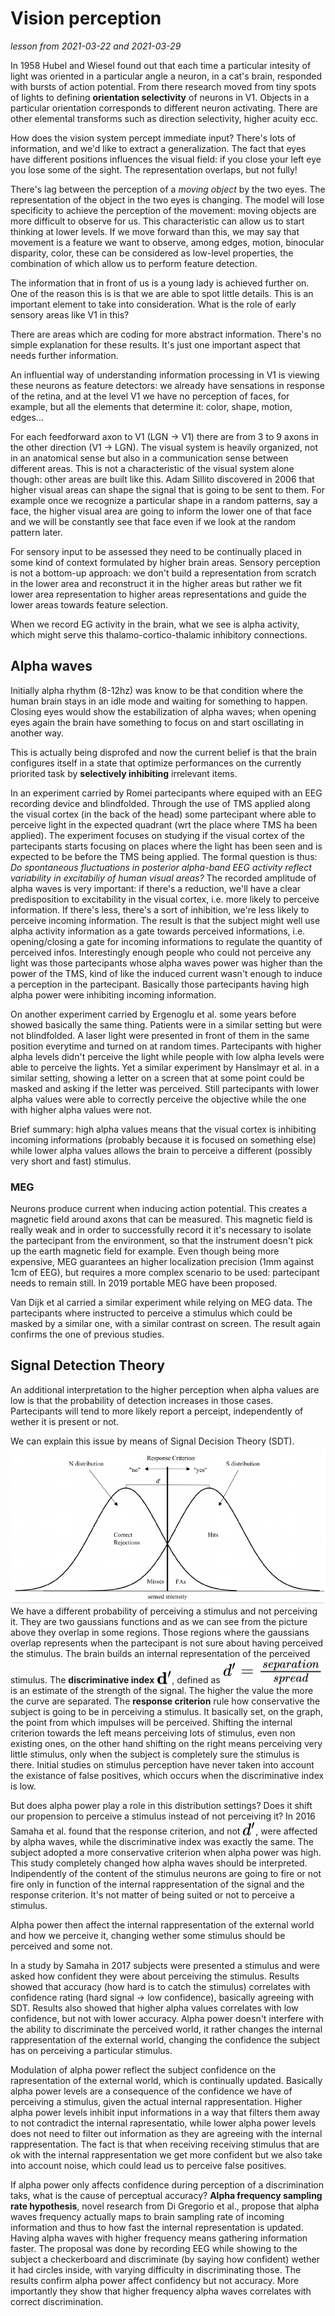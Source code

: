 # Vision perception
*lesson from 2021-03-22 and 2021-03-29*

In 1958 Hubel and Wiesel found out that each time a particular intesity of light was oriented in a particular angle a neuron, in a cat's brain, responded with bursts of action potential.
From there research moved from tiny spots of lights to defining **orientation selectivity** of neurons in V1. Objects in a particular orientation corresponds to different neuron activating.
There are other elemental transforms such as direction selectivity, higher acuity ecc.

How does the vision system percept immediate input? There's lots of information, and we'd like to extract a generalization. 
The fact that eyes have different positions influences the visual field: if you close your left eye you lose some of the sight. The representation overlaps, but not fully!

There's lag between the perception of a *moving object* by the two eyes. The representation of the object in the two eyes is changing. The model will lose specificity to achieve the perception of the movement: moving objects are more difficult to observe for us. This characteristic can allow us to start thinking at lower levels. If we move forward than this, we may say that movement is a feature we want to observe, among edges, motion, binocular disparity, color, these can be considered as low-level properties, the combination of which allow us to perform feature detection. 

The information that in front of us is a young lady is achieved further on. One of the reason this is is that we are able to spot little details. This is an important element to take into consideration. What is the role of early sensory areas like V1 in this?

There are areas which are coding for more abstract information. There's no simple explanation for these results. It's just one important aspect that needs further information. 

An influential way of understanding information processing in V1 is viewing these neurons as feature detectors: we already have sensations in response of the retina, and at the level V1 we have no perception of faces, for example, but all the elements that determine it: color, shape, motion, edges...

For each feedforward axon to V1 (LGN -> V1) there are from 3 to 9 axons in the other direction (V1 -> LGN).
The visual system is heavily organized, not in an anatomical sense but also in a communication sense between different areas. This is not a characteristic of the visual system alone though: other areas are built like this.
Adam Sillito discovered in 2006 that higher visual areas can shape the signal that is going to be sent to them.
For example once we recognize a particular shape in a random patterns, say a face, the higher visual area are going to inform the lower one of that face and we will be constantly see that face even if we look at the random pattern later.

For sensory input to be assessed they need to be continually placed in some kind of context formulated by higher brain areas.
Sensory perception is not a bottom-up approach: we don't build a representation from scratch in the lower area and reconstruct it in the higher areas but rather we fit lower area representation to higher areas representations and guide the lower areas towards feature selection.

When we record EG activity in the brain, what we see is alpha activity, which might serve this thalamo-cortico-thalamic inhibitory connections.

## Alpha waves
Initially alpha rhythm (8-12hz) was know to be that condition where the human brain stays in an idle mode and waiting for something to happen.
Closing eyes would show the estabilization of alpha waves; when opening eyes again the brain have something to focus on and start oscillating in another way.

This is actually being disprofed and now the current belief is that the brain configures itself in a state that optimize performances on the currently priorited task by **selectively inhibiting** irrelevant items.

In an experiment carried by Romei partecipants where equiped with an EEG recording device and blindfolded. Through the use of TMS applied along the visual cortex (in the back of the head) some partecipant where able to perceive light in the expected quadrant (wrt the place where TMS ha been applied). The experiment focuses on studying if the visual cortex of the partecipants starts focusing on places where the light has been seen and is expected to be before the TMS being applied.
The formal question is thus:
*Do spontaneous fluctuations in posterior alpha-band EEG activity reflect variability in excitabiliy of human visual areas?*
The recorded amplitude of alpha waves is very important: if there's a reduction, we'll have a clear predisposition to excitability in the visual cortex, i.e. more likely to perceive information. If there's less, there's a sort of inhibition, we're less likely to perceive incoming information. The result is that the subject might well use alpha activity information as a gate towards perceived informations, i.e. opening/closing a gate for incoming informations to regulate the quantity of perceived infos.
Interestingly enough people who could not perceive any light was those partecipants whose alpha waves power was higher than the power of the TMS, kind of like the induced current wasn't enough to induce a perception in the partecipant. Basically those partecipants having high alpha power were inhibiting incoming information.

On another experiment carried by Ergenoglu et al. some years before showed basically the same thing. Patients were in a similar setting but were not blindfolded. A laser light were presented in front of them in the same position everytime and turned on at random times.
Partecipants with higher alpha levels didn't perceive the light while people with low alpha levels were able to perceive the lights.
Yet a similar experiment by Hanslmayr et al. in a similar setting, showing a letter on a screen that at some point could be masked and asking if the letter was perceived.
Still partecipants with lower alpha values were able to correctly perceive the objective while the one with higher alpha values were not.

Brief summary: high alpha values means that the visual cortex is inhibiting incoming informations (probably because it is focused on something else) while lower alpha values allows the brain to perceive a different (possibly very short and fast) stimulus.

### MEG
Neurons produce current when inducing action potential. This creates a magnetic field around axons that can be measured.
This magnetic field is really weak and in order to successfully record it it's necessary to isolate the partecipant from the environment, so that the instrument doesn't pick up the earth magnetic field for example.
Even though being more expensive, MEG guarantees an higher localization precision (1mm against 1cm of EEG), but requires a more complex scenario to be used: partecipant needs to remain still.
In 2019 portable MEG have been proposed.

Van Dijk et al carried a similar experiment while relying on MEG data. The partecipants where instructed to perceive a stimulus which could be masked by a similar one, with a similar contrast on screen. The result again confirms the one of previous studies.

## Signal Detection Theory
An additional interpretation to the higher perception when alpha values are low is that the probability of detection increases in those cases. Partecipants will tend to more likely report a perceipt, independently of wether it is present or not.

We can explain this issue by means of Signal Decision Theory (SDT). 
![SDT distribution](res/signal_detection_theory_probabilities.png)
We have a different probability of perceiving a stimulus and not perceiving it. They are two gaussians functions and as we can see from the picture above they overlap in some regions.
Those regions where the gaussians overlap represents when the partecipant is not sure about having perceived the stimulus.
The brain builds an internal representation of the perceived stimulus.
The **discriminative index** <!-- $\mathbf{d'}$ --> <img style="transform: translateY(0.1em); background: white;" src="..\svg\nHZWRLQUFB.svg">, defined as <!-- $d' = \frac{separation}{spread}$ --> <img style="transform: translateY(0.1em); background: white;" src="..\svg\465jHEDYVv.svg"> is an estimate of the strength of the signal. The higher the value the more the curve are separated. 
The **response criterion** rule how conservative the subject is going to be in perceiving a stimulus. It basically set, on the graph, the point from which impulses will be perceived.
Shifting the internal criterion towards the left means perceiving lots of stimulus, even non existing ones, on the other hand shifting on the right means perceiving very little stimulus, only when the subject is completely sure the stimulus is there.
Initial studies on stimulus perception have never taken into account the existance of false positives, which occurs when the discriminative index is low.

But does alpha power play a role in this distribution settings? Does it shift our propension to perceive a stimulus instead of not perceiving it?
In 2016 Samaha et al. found that the response criterion, and not <!-- $d'$ --> <img style="transform: translateY(0.1em); background: white;" src="..\svg\0Yw8lPmA6H.svg">, were affected by alpha waves, while the discriminative index was exactly the same.
The subject adopted a more conservative criterion when alpha power was high.
This study completely changed how alpha waves should be interpreted.
Indipendently of the content of the stimulus neurons are going to fire or not fire only in function of the internal rappresentation of the signal and the response criterion. It's not matter of being suited or not to perceive a stimulus.

Alpha power then affect the internal rappresentation of the external world and how we perceive it, changing wether some stimulus should be perceived and some not.

In a study by Samaha in 2017 subjects were presented a stimulus and were asked how confident they were about perceiving the stimulus.
Results showed that accuracy (how hard is to catch the stimulus) correlates with confidence rating (hard signal -> low confidence), basically agreeing with SDT.
Results also showed that higher alpha values correlates with low confidence, but not with lower accuracy.
Alpha power doesn't interfere with the ability to discriminate the perceived world, it rather changes the internal rappresentation of the external world, changing the confidence the subject has on perceiving a particular stimulus.

Modulation of alpha power reflect the subject confidence on the rapresentation of the external world, which is continually updated.
Basically alpha power levels are a consequence of the confidence we have of perceiving a stimulus, given the actual internal rappresentation.
Higher alpha power levels inhibit input informations in a way that filters them away to not contradict the internal rapresentatio, while lower alpha power levels does not need to filter out information as they are agreeing with the internal rappresentation. The fact is that when receiving receiving stimulus that are ok with the internal rappresentation we get more confident but we also take into account noise, which could lead us to perceive false positives.

If alpha power only affects confidence during perception of a discrimination taks, what is the cause of perceptual accuracy?
**Alpha frequency sampling rate hypothesis**, novel research from Di Gregorio et al., propose that alpha waves frequency actually maps to brain sampling rate of incoming information and thus to how fast the internal representation is updated. Having alpha waves with higher frequency means gathering information faster.
The proposal was done by recording EEG while showing to the subject a checkerboard and discriminate (by saying how confident) wether it had circles inside, with varying difficulty in discriminating those.
The results confirm alpha power affect confidency but not accuracy. More importantly they show that higher frequency alpha waves correlates with correct discrimination.




